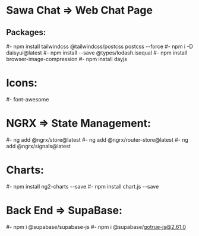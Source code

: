 # Sawa Chat => Web Chat Page


## Packages:
#- npm install tailwindcss @tailwindcss/postcss postcss --force
#- npm i -D daisyui@latest
#- npm install --save @types/lodash.isequal
#- npm install browser-image-compression
#- npm install dayjs

# Icons:
#- font-awesome

# NGRX => State Management:
#- ng add @ngrx/store@latest
#- ng add @ngrx/router-store@latest
#- ng add @ngrx/signals@latest

# Charts:
#- npm install ng2-charts --save
#- npm install chart.js --save

# Back End => SupaBase:
#- npm i @supabase/supabase-js
#- npm i @supabase/gotrue-js@2.61.0